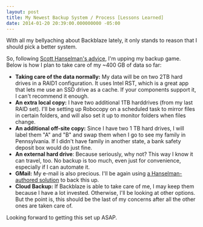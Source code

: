 ```yaml
---
layout: post
title: My Newest Backup System / Process [Lessons Learned]
date: 2014-01-20 20:39:00.000000000 -05:00
---
```

With all my bellyaching about Backblaze lately, it only stands to reason that I should pick a better system.

So, following [Scott Hanselman's advice](http://www.hanselman.com/blog/TheComputerBackupRuleOfThree.aspx), I'm upping my backup game. Below is how I plan to take care of my ~400 GB of data so far:

* **Taking care of the data normally:** My data will be on two 2TB hard drives in a RAID1 configuration. It uses Intel RST, which is a great app that lets me use an SSD drive as a cache. If your components support it, I can't recommend it enough.
* **An extra local copy:** I have two additional 1TB harddrives (from my last RAID set). I'll be setting up Robocopy on a scheduled task to mirror files in certain folders, and will also set it up to monitor folders when files change.
* **An additional off-site copy:** Since I have two 1 TB hard drives, I will label them "A" and "B" and swap them when I go to see my family in Pennsylvania. If I didn't have family in another state, a bank safety deposit box would do just fine.
* **An external hard drive**: Because seriously, why not? This way I know it can travel, too. No backup is too much, even just for convenience, especially if I can automate it.
* **GMail:** My e-mail is also precious. I'll be again using [a Hanselman-authored solution](http://www.hanselman.com/blog/AutomaticallyBackupYourGmailAccountOnAScheduleWithGMVaultAndWindowsTaskScheduler.aspx) to back this up.
* **Cloud Backup:** If Backblaze is able to take care of me, I may keep them because I have a lot invested. Otherwise, I'll be looking at other options. But the point is, this should be the last of my concerns after all the other ones are taken care of.

Looking forward to getting this set up ASAP.</div>
